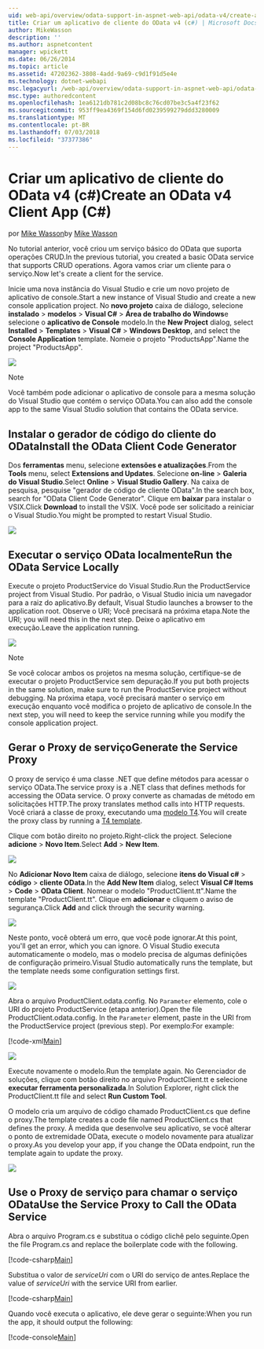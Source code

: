 ```yaml
---
uid: web-api/overview/odata-support-in-aspnet-web-api/odata-v4/create-an-odata-v4-client-app
title: Criar um aplicativo de cliente do OData v4 (c#) | Microsoft Docs
author: MikeWasson
description: ''
ms.author: aspnetcontent
manager: wpickett
ms.date: 06/26/2014
ms.topic: article
ms.assetid: 47202362-3808-4add-9a69-c9d1f91d5e4e
ms.technology: dotnet-webapi
msc.legacyurl: /web-api/overview/odata-support-in-aspnet-web-api/odata-v4/create-an-odata-v4-client-app
msc.type: authoredcontent
ms.openlocfilehash: 1ea6121db781c2d08bc8c76cd07be3c5a4f23f62
ms.sourcegitcommit: 953ff9ea4369f154d6fd0239599279ddd3280009
ms.translationtype: MT
ms.contentlocale: pt-BR
ms.lasthandoff: 07/03/2018
ms.locfileid: "37377386"
---
```

<a name="create-an-odata-v4-client-app-c"></a><span data-ttu-id="218c0-102">Criar um aplicativo de cliente do OData v4 (c#)</span><span class="sxs-lookup"><span data-stu-id="218c0-102">Create an OData v4 Client App (C#)</span></span>
====================
<span data-ttu-id="218c0-103">por [Mike Wasson](https://github.com/MikeWasson)</span><span class="sxs-lookup"><span data-stu-id="218c0-103">by [Mike Wasson](https://github.com/MikeWasson)</span></span>

<span data-ttu-id="218c0-104">No tutorial anterior, você criou um serviço básico do OData que suporta operações CRUD.</span><span class="sxs-lookup"><span data-stu-id="218c0-104">In the previous tutorial, you created a basic OData service that supports CRUD operations.</span></span> <span data-ttu-id="218c0-105">Agora vamos criar um cliente para o serviço.</span><span class="sxs-lookup"><span data-stu-id="218c0-105">Now let's create a client for the service.</span></span>

<span data-ttu-id="218c0-106">Inicie uma nova instância do Visual Studio e crie um novo projeto de aplicativo de console.</span><span class="sxs-lookup"><span data-stu-id="218c0-106">Start a new instance of Visual Studio and create a new console application project.</span></span> <span data-ttu-id="218c0-107">No **novo projeto** caixa de diálogo, selecione **instalado** &gt; **modelos** &gt; **Visual C#** &gt; **Área de trabalho do Windows**e selecione o **aplicativo de Console** modelo.</span><span class="sxs-lookup"><span data-stu-id="218c0-107">In the **New Project** dialog, select **Installed** &gt; **Templates** &gt; **Visual C#** &gt; **Windows Desktop**, and select the **Console Application** template.</span></span> <span data-ttu-id="218c0-108">Nomeie o projeto &quot;ProductsApp&quot;.</span><span class="sxs-lookup"><span data-stu-id="218c0-108">Name the project &quot;ProductsApp&quot;.</span></span>

![](create-an-odata-v4-client-app/_static/image1.png)

> [!NOTE]
> <span data-ttu-id="218c0-109">Você também pode adicionar o aplicativo de console para a mesma solução do Visual Studio que contém o serviço OData.</span><span class="sxs-lookup"><span data-stu-id="218c0-109">You can also add the console app to the same Visual Studio solution that contains the OData service.</span></span>


## <a name="install-the-odata-client-code-generator"></a><span data-ttu-id="218c0-110">Instalar o gerador de código do cliente do OData</span><span class="sxs-lookup"><span data-stu-id="218c0-110">Install the OData Client Code Generator</span></span>

<span data-ttu-id="218c0-111">Dos **ferramentas** menu, selecione **extensões e atualizações**.</span><span class="sxs-lookup"><span data-stu-id="218c0-111">From the **Tools** menu, select **Extensions and Updates**.</span></span> <span data-ttu-id="218c0-112">Selecione **on-line** &gt; **Galeria do Visual Studio**.</span><span class="sxs-lookup"><span data-stu-id="218c0-112">Select **Online** &gt; **Visual Studio Gallery**.</span></span> <span data-ttu-id="218c0-113">Na caixa de pesquisa, pesquise &quot;gerador de código de cliente OData&quot;.</span><span class="sxs-lookup"><span data-stu-id="218c0-113">In the search box, search for &quot;OData Client Code Generator&quot;.</span></span> <span data-ttu-id="218c0-114">Clique em **baixar** para instalar o VSIX.</span><span class="sxs-lookup"><span data-stu-id="218c0-114">Click **Download** to install the VSIX.</span></span> <span data-ttu-id="218c0-115">Você pode ser solicitado a reiniciar o Visual Studio.</span><span class="sxs-lookup"><span data-stu-id="218c0-115">You might be prompted to restart Visual Studio.</span></span>

[![](create-an-odata-v4-client-app/_static/image3.png)](create-an-odata-v4-client-app/_static/image2.png)

## <a name="run-the-odata-service-locally"></a><span data-ttu-id="218c0-116">Executar o serviço OData localmente</span><span class="sxs-lookup"><span data-stu-id="218c0-116">Run the OData Service Locally</span></span>

<span data-ttu-id="218c0-117">Execute o projeto ProductService do Visual Studio.</span><span class="sxs-lookup"><span data-stu-id="218c0-117">Run the ProductService project from Visual Studio.</span></span> <span data-ttu-id="218c0-118">Por padrão, o Visual Studio inicia um navegador para a raiz do aplicativo.</span><span class="sxs-lookup"><span data-stu-id="218c0-118">By default, Visual Studio launches a browser to the application root.</span></span> <span data-ttu-id="218c0-119">Observe o URI; Você precisará na próxima etapa.</span><span class="sxs-lookup"><span data-stu-id="218c0-119">Note the URI; you will need this in the next step.</span></span> <span data-ttu-id="218c0-120">Deixe o aplicativo em execução.</span><span class="sxs-lookup"><span data-stu-id="218c0-120">Leave the application running.</span></span>

![](create-an-odata-v4-client-app/_static/image4.png)

> [!NOTE]
> <span data-ttu-id="218c0-121">Se você colocar ambos os projetos na mesma solução, certifique-se de executar o projeto ProductService sem depuração.</span><span class="sxs-lookup"><span data-stu-id="218c0-121">If you put both projects in the same solution, make sure to run the ProductService project without debugging.</span></span> <span data-ttu-id="218c0-122">Na próxima etapa, você precisará manter o serviço em execução enquanto você modifica o projeto de aplicativo de console.</span><span class="sxs-lookup"><span data-stu-id="218c0-122">In the next step, you will need to keep the service running while you modify the console application project.</span></span>


## <a name="generate-the-service-proxy"></a><span data-ttu-id="218c0-123">Gerar o Proxy de serviço</span><span class="sxs-lookup"><span data-stu-id="218c0-123">Generate the Service Proxy</span></span>

<span data-ttu-id="218c0-124">O proxy de serviço é uma classe .NET que define métodos para acessar o serviço OData.</span><span class="sxs-lookup"><span data-stu-id="218c0-124">The service proxy is a .NET class that defines methods for accessing the OData service.</span></span> <span data-ttu-id="218c0-125">O proxy converte as chamadas de método em solicitações HTTP.</span><span class="sxs-lookup"><span data-stu-id="218c0-125">The proxy translates method calls into HTTP requests.</span></span> <span data-ttu-id="218c0-126">Você criará a classe de proxy, executando uma [modelo T4](https://msdn.microsoft.com/library/bb126445.aspx).</span><span class="sxs-lookup"><span data-stu-id="218c0-126">You will create the proxy class by running a [T4 template](https://msdn.microsoft.com/library/bb126445.aspx).</span></span>

<span data-ttu-id="218c0-127">Clique com botão direito no projeto.</span><span class="sxs-lookup"><span data-stu-id="218c0-127">Right-click the project.</span></span> <span data-ttu-id="218c0-128">Selecione **adicione** &gt; **Novo Item**.</span><span class="sxs-lookup"><span data-stu-id="218c0-128">Select **Add** &gt; **New Item**.</span></span>

![](create-an-odata-v4-client-app/_static/image5.png)

<span data-ttu-id="218c0-129">No **Adicionar Novo Item** caixa de diálogo, selecione **itens do Visual c#** &gt; **código** &gt; **cliente OData**.</span><span class="sxs-lookup"><span data-stu-id="218c0-129">In the **Add New Item** dialog, select **Visual C# Items** &gt; **Code** &gt; **OData Client**.</span></span> <span data-ttu-id="218c0-130">Nomear o modelo &quot;ProductClient.tt&quot;.</span><span class="sxs-lookup"><span data-stu-id="218c0-130">Name the template &quot;ProductClient.tt&quot;.</span></span> <span data-ttu-id="218c0-131">Clique em **adicionar** e cliquem o aviso de segurança.</span><span class="sxs-lookup"><span data-stu-id="218c0-131">Click **Add** and click through the security warning.</span></span>

[![](create-an-odata-v4-client-app/_static/image7.png)](create-an-odata-v4-client-app/_static/image6.png)

<span data-ttu-id="218c0-132">Neste ponto, você obterá um erro, que você pode ignorar.</span><span class="sxs-lookup"><span data-stu-id="218c0-132">At this point, you'll get an error, which you can ignore.</span></span> <span data-ttu-id="218c0-133">O Visual Studio executa automaticamente o modelo, mas o modelo precisa de algumas definições de configuração primeiro.</span><span class="sxs-lookup"><span data-stu-id="218c0-133">Visual Studio automatically runs the template, but the template needs some configuration settings first.</span></span>

[![](create-an-odata-v4-client-app/_static/image9.png)](create-an-odata-v4-client-app/_static/image8.png)

<span data-ttu-id="218c0-134">Abra o arquivo ProductClient.odata.config. No `Parameter` elemento, cole o URI do projeto ProductService (etapa anterior).</span><span class="sxs-lookup"><span data-stu-id="218c0-134">Open the file ProductClient.odata.config. In the `Parameter` element, paste in the URI from the ProductService project (previous step).</span></span> <span data-ttu-id="218c0-135">Por exemplo:</span><span class="sxs-lookup"><span data-stu-id="218c0-135">For example:</span></span>

[!code-xml[Main](create-an-odata-v4-client-app/samples/sample1.xml)]

[![](create-an-odata-v4-client-app/_static/image11.png)](create-an-odata-v4-client-app/_static/image10.png)

<span data-ttu-id="218c0-136">Execute novamente o modelo.</span><span class="sxs-lookup"><span data-stu-id="218c0-136">Run the template again.</span></span> <span data-ttu-id="218c0-137">No Gerenciador de soluções, clique com botão direito no arquivo ProductClient.tt e selecione **executar ferramenta personalizada**.</span><span class="sxs-lookup"><span data-stu-id="218c0-137">In Solution Explorer, right click the ProductClient.tt file and select **Run Custom Tool**.</span></span>

<span data-ttu-id="218c0-138">O modelo cria um arquivo de código chamado ProductClient.cs que define o proxy.</span><span class="sxs-lookup"><span data-stu-id="218c0-138">The template creates a code file named ProductClient.cs that defines the proxy.</span></span> <span data-ttu-id="218c0-139">À medida que desenvolve seu aplicativo, se você alterar o ponto de extremidade OData, execute o modelo novamente para atualizar o proxy.</span><span class="sxs-lookup"><span data-stu-id="218c0-139">As you develop your app, if you change the OData endpoint, run the template again to update the proxy.</span></span>

![](create-an-odata-v4-client-app/_static/image12.png)

## <a name="use-the-service-proxy-to-call-the-odata-service"></a><span data-ttu-id="218c0-140">Use o Proxy de serviço para chamar o serviço OData</span><span class="sxs-lookup"><span data-stu-id="218c0-140">Use the Service Proxy to Call the OData Service</span></span>

<span data-ttu-id="218c0-141">Abra o arquivo Program.cs e substitua o código clichê pelo seguinte.</span><span class="sxs-lookup"><span data-stu-id="218c0-141">Open the file Program.cs and replace the boilerplate code with the following.</span></span>

[!code-csharp[Main](create-an-odata-v4-client-app/samples/sample2.cs)]

<span data-ttu-id="218c0-142">Substitua o valor de *serviceUri* com o URI do serviço de antes.</span><span class="sxs-lookup"><span data-stu-id="218c0-142">Replace the value of *serviceUri* with the service URI from earlier.</span></span>

[!code-csharp[Main](create-an-odata-v4-client-app/samples/sample3.cs)]

<span data-ttu-id="218c0-143">Quando você executa o aplicativo, ele deve gerar o seguinte:</span><span class="sxs-lookup"><span data-stu-id="218c0-143">When you run the app, it should output the following:</span></span>

[!code-console[Main](create-an-odata-v4-client-app/samples/sample4.cmd)]
